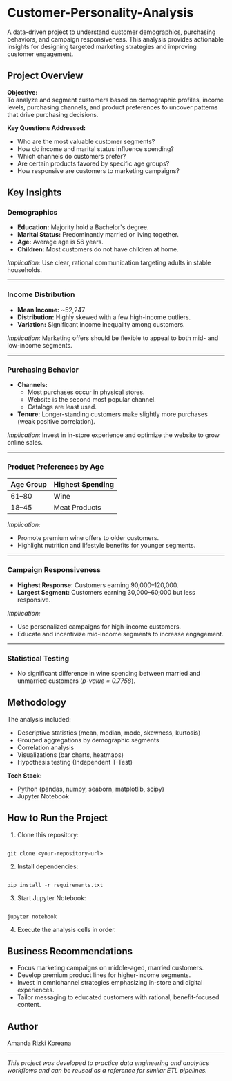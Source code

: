 # Customer-Personality-Analysis
A data-driven project to understand customer demographics, purchasing behaviors, and campaign responsiveness. This analysis provides actionable insights for designing targeted marketing strategies and improving customer engagement.


## Project Overview

**Objective:**  
To analyze and segment customers based on demographic profiles, income levels, purchasing channels, and product preferences to uncover patterns that drive purchasing decisions.

**Key Questions Addressed:**
- Who are the most valuable customer segments?
- How do income and marital status influence spending?
- Which channels do customers prefer?
- Are certain products favored by specific age groups?
- How responsive are customers to marketing campaigns?


## Key Insights

### Demographics
- **Education:** Majority hold a Bachelor's degree.
- **Marital Status:** Predominantly married or living together.
- **Age:** Average age is 56 years.
- **Children:** Most customers do not have children at home.

*Implication:* Use clear, rational communication targeting adults in stable households.

---

### Income Distribution
- **Mean Income:** ~52,247
- **Distribution:** Highly skewed with a few high-income outliers.
- **Variation:** Significant income inequality among customers.

*Implication:* Marketing offers should be flexible to appeal to both mid- and low-income segments.

---

### Purchasing Behavior
- **Channels:** 
  - Most purchases occur in physical stores.
  - Website is the second most popular channel.
  - Catalogs are least used.
- **Tenure:** Longer-standing customers make slightly more purchases (weak positive correlation).

*Implication:* Invest in in-store experience and optimize the website to grow online sales.

---

### Product Preferences by Age
| Age Group | Highest Spending |
|-----------|------------------|
| 61–80     | Wine             |
| 18–45     | Meat Products    |

*Implication:* 
- Promote premium wine offers to older customers.
- Highlight nutrition and lifestyle benefits for younger segments.

---

### Campaign Responsiveness
- **Highest Response:** Customers earning 90,000–120,000.
- **Largest Segment:** Customers earning 30,000–60,000 but less responsive.

*Implication:* 
- Use personalized campaigns for high-income customers.
- Educate and incentivize mid-income segments to increase engagement.

---

### Statistical Testing
- No significant difference in wine spending between married and unmarried customers (*p-value = 0.7758*).


## Methodology

The analysis included:
- Descriptive statistics (mean, median, mode, skewness, kurtosis)
- Grouped aggregations by demographic segments
- Correlation analysis
- Visualizations (bar charts, heatmaps)
- Hypothesis testing (Independent T-Test)

**Tech Stack:**
- Python (pandas, numpy, seaborn, matplotlib, scipy)
- Jupyter Notebook


## How to Run the Project

1. Clone this repository:
```

git clone <your-repository-url>

```
2. Install dependencies:
```

pip install -r requirements.txt

```
3. Start Jupyter Notebook:
```

jupyter notebook

```
4. Execute the analysis cells in order.


## Business Recommendations

- Focus marketing campaigns on middle-aged, married customers.
- Develop premium product lines for higher-income segments.
- Invest in omnichannel strategies emphasizing in-store and digital experiences.
- Tailor messaging to educated customers with rational, benefit-focused content.


## Author

Amanda Rizki Koreana

---

*This project was developed to practice data engineering and analytics workflows and can be reused as a reference for similar ETL pipelines.*

```
